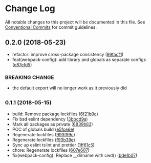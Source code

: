 # Change Log

All notable changes to this project will be documented in this file.
See [Conventional Commits](https://conventionalcommits.org) for commit guidelines.

<a name="0.2.0"></a>
## 0.2.0 (2018-05-23)

* refactor: improve cross-package consistency ([99facf1](https://bitbucket.org/dtnse/dtn-web-ui/commits/99facf1))
* feat(webpack-config): add library and globals as separate configs ([e87efd5](https://bitbucket.org/dtnse/dtn-web-ui/commits/e87efd5))


### BREAKING CHANGE

* the default export will no longer work as it
previously did



<a name="0.1.1"></a>
## <small>0.1.1 (2018-05-15)</small>

* build: Remove package lockfiles ([6f21b0c](https://bitbucket.org/dtnse/dtn-web-ui/commits/6f21b0c))
* Fix bad eslint dependency ([3bbcd9a](https://bitbucket.org/dtnse/dtn-web-ui/commits/3bbcd9a))
* Mark all packages as private ([6839b82](https://bitbucket.org/dtnse/dtn-web-ui/commits/6839b82))
* POC of globals build ([e5fce6e](https://bitbucket.org/dtnse/dtn-web-ui/commits/e5fce6e))
* Regenerate lockfiles ([993f99c](https://bitbucket.org/dtnse/dtn-web-ui/commits/993f99c))
* Regenerate lockfiles ([f93b39e](https://bitbucket.org/dtnse/dtn-web-ui/commits/f93b39e))
* Sync up eslint tslint and prettier ([1ff61c5](https://bitbucket.org/dtnse/dtn-web-ui/commits/1ff61c5))
* chore: Regenerate lockfiles ([607e607](https://bitbucket.org/dtnse/dtn-web-ui/commits/607e607))
* fix(webpack-config): Replace __dirname with cwd() ([bde1b07](https://bitbucket.org/dtnse/dtn-web-ui/commits/bde1b07))
